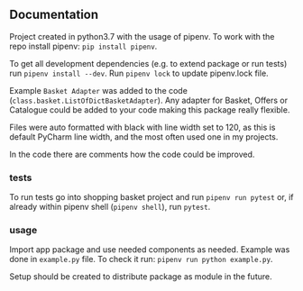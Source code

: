 ## Documentation

Project created in python3.7 with the usage of pipenv.
To work with the repo install pipenv: `pip install pipenv`.

To get all development dependencies (e.g. to extend package or run tests) run `pipenv install --dev`.
Run `pipenv lock` to update pipenv.lock file.

Example `Basket Adapter` was added to the code (`class.basket.ListOfDictBasketAdapter`). Any adapter for Basket, Offers
or Catalogue could be added to your code making this package really flexible.

Files were auto formatted with black with line width set to 120, as this is default PyCharm line width,
and the most often used one in my projects. 

In the code there are comments how the code could be improved.

### tests

To run tests go into shopping basket project and run `pipenv run pytest` or, if already within pipenv shell 
(`pipenv shell`), run  `pytest`.

### usage

Import app package and use needed components as needed. Example was done in `example.py` file. To check it run:
`pipenv run python example.py`.

Setup should be created to distribute package as module in the future.
